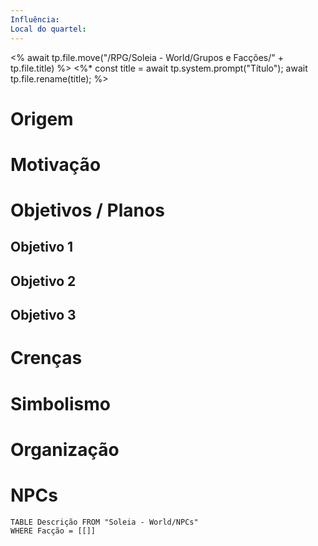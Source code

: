 ```yaml
---
Influência: 
Local do quartel:
---
```


<% await tp.file.move("/RPG/Soleia - World/Grupos e Facções/" + tp.file.title) %>
<%*
const title = await tp.system.prompt("Título");
await tp.file.rename(title);
%>
# Origem


# Motivação


# Objetivos / Planos

## Objetivo 1


## Objetivo 2


## Objetivo 3


# Crenças


# Simbolismo


# Organização


# NPCs
```dataview
TABLE Descrição FROM "Soleia - World/NPCs"
WHERE Facção = [[]]
```
